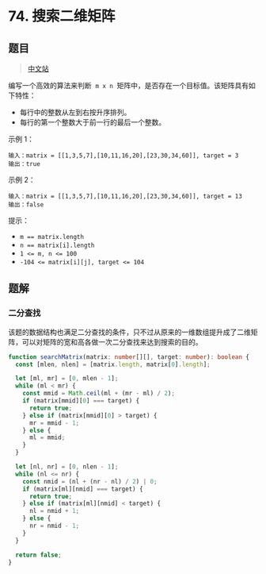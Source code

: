 # 74. 搜索二维矩阵

## 题目

> [中文站](https://leetcode.cn/problems/search-a-2d-matrix/)

编写一个高效的算法来判断  `m x n`  矩阵中，是否存在一个目标值。该矩阵具有如下特性：

- 每行中的整数从左到右按升序排列。
- 每行的第一个整数大于前一行的最后一个整数。

示例 1：

```
输入：matrix = [[1,3,5,7],[10,11,16,20],[23,30,34,60]], target = 3
输出：true
```

示例 2：

```
输入：matrix = [[1,3,5,7],[10,11,16,20],[23,30,34,60]], target = 13
输出：false
```

提示：

- `m == matrix.length`
- `n == matrix[i].length`
- `1 <= m, n <= 100`
- `-104 <= matrix[i][j], target <= 104`

## 题解

### 二分查找

该题的数据结构也满足二分查找的条件，只不过从原来的一维数组提升成了二维矩阵，可以对矩阵的宽和高各做一次二分查找来达到搜索的目的。

```typescript
function searchMatrix(matrix: number[][], target: number): boolean {
  const [mlen, nlen] = [matrix.length, matrix[0].length];

  let [ml, mr] = [0, mlen - 1];
  while (ml < mr) {
    const mmid = Math.ceil(ml + (mr - ml) / 2);
    if (matrix[mmid][0] === target) {
      return true;
    } else if (matrix[mmid][0] > target) {
      mr = mmid - 1;
    } else {
      ml = mmid;
    }
  }

  let [nl, nr] = [0, nlen - 1];
  while (nl <= nr) {
    const nmid = (nl + (nr - nl) / 2) | 0;
    if (matrix[ml][nmid] === target) {
      return true;
    } else if (matrix[ml][nmid] < target) {
      nl = nmid + 1;
    } else {
      nr = nmid - 1;
    }
  }

  return false;
}
```